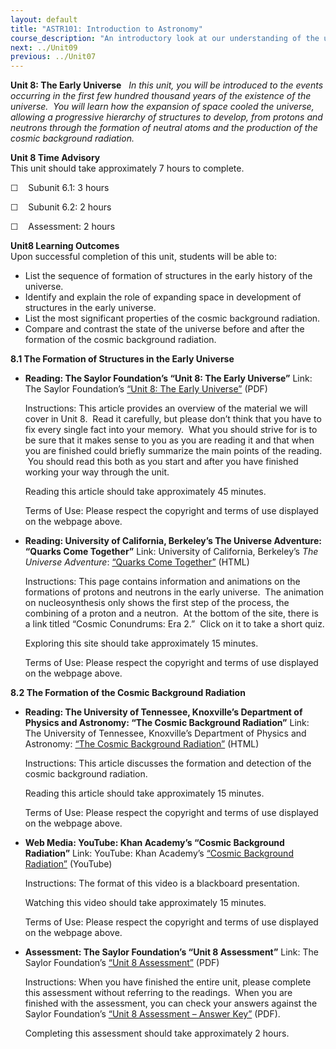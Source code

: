 ```yaml
---
layout: default
title: "ASTR101: Introduction to Astronomy"
course_description: "An introductory look at our understanding of the universe and how this understanding has changed from Ancient Greece through today."
next: ../Unit09
previous: ../Unit07
---
```

**Unit 8: The Early Universe** <span id="8"></span> 
*In this unit, you will be introduced to the events occurring in the
first few hundred thousand years of the existence of the universe.  You
will learn how the expansion of space cooled the universe, allowing a
progressive hierarchy of structures to develop, from protons and
neutrons through the formation of neutral atoms and the production of
the cosmic background radiation.*

**Unit 8 Time Advisory**  
This unit should take approximately 7 hours to complete.  
  
 ☐    Subunit 6.1: 3 hours  
  
 ☐    Subunit 6.2: 2 hours  
  
 ☐    Assessment: 2 hours

**Unit8 Learning Outcomes**  
Upon successful completion of this unit, students will be able to:
-   List the sequence of formation of structures in the early history of
    the universe.
-   Identify and explain the role of expanding space in development of
    structures in the early universe.
-   List the most significant properties of the cosmic background
    radiation.
-   Compare and contrast the state of the universe before and after the
    formation of the cosmic background radiation.

**8.1 The Formation of Structures in the Early Universe** <span
id="8.1"></span> 
-   **Reading: The Saylor Foundation’s “Unit 8: The Early Universe”**
    Link: The Saylor Foundation’s [“Unit 8: The Early
    Universe”](https://resources.saylor.org/archived/wp-content/uploads/2012/10/ASTR101-Unit-8-Reading.pdf)
    (PDF)  
      
     Instructions: This article provides an overview of the material we
    will cover in Unit 8.  Read it carefully, but please don’t think
    that you have to fix every single fact into your memory.  What you
    should strive for is to be sure that it makes sense to you as you
    are reading it and that when you are finished could briefly
    summarize the main points of the reading.  You should read this both
    as you start and after you have finished working your way through
    the unit.  
      
     Reading this article should take approximately 45 minutes.  
      
     Terms of Use: Please respect the copyright and terms of use
    displayed on the webpage above.

-   **Reading: University of California, Berkeley’s The Universe
    Adventure: “Quarks Come Together”**
    Link: University of California, Berkeley’s *The Universe Adventure*:
    [“Quarks Come
    Together”](http://universeadventure.org/eras/era2-synthesis.htm)
    (HTML)  
      
     Instructions: This page contains information and animations on the
    formations of protons and neutrons in the early universe.  The
    animation on nucleosynthesis only shows the first step of the
    process, the combining of a proton and a neutron.  At the bottom of
    the site, there is a link titled “Cosmic Conundrums: Era 2.”  Click
    on it to take a short quiz.  
      
     Exploring this site should take approximately 15 minutes.  
      
     Terms of Use: Please respect the copyright and terms of use
    displayed on the webpage above.

**8.2 The Formation of the Cosmic Background Radiation** <span
id="8.2"></span> 
-   **Reading: The University of Tennessee, Knoxville’s Department of
    Physics and Astronomy: “The Cosmic Background Radiation”**
    Link: The University of Tennessee, Knoxville’s Department of Physics
    and Astronomy: [“The Cosmic Background
    Radiation”](http://csep10.phys.utk.edu/astr162/lect/cosmology/cbr.html)
    (HTML)  
      
     Instructions: This article discusses the formation and detection of
    the cosmic background radiation.  
      
     Reading this article should take approximately 15 minutes.  
      
     Terms of Use: Please respect the copyright and terms of use
    displayed on the webpage above.

-   **Web Media: YouTube: Khan Academy’s “Cosmic Background Radiation”**
    Link: YouTube: Khan Academy’s [“Cosmic Background
    Radiation”](http://www.youtube.com/watch?v=sxbPwl_KRuA) (YouTube)  
      
     Instructions: The format of this video is a blackboard
    presentation.  
      
     Watching this video should take approximately 15 minutes.  
      
     Terms of Use: Please respect the copyright and terms of use
    displayed on the webpage above.

-   **Assessment: The Saylor Foundation’s “Unit 8 Assessment”**
    Link: The Saylor Foundation’s [“Unit 8
    Assessment”](https://resources.saylor.org/archived/wp-content/uploads/2012/10/ASTR101-Unit-8-Assessment.FINAL_.pdf) (PDF)  
      
     Instructions: When you have finished the entire unit, please
    complete this assessment without referring to the readings.  When
    you are finished with the assessment, you can check your answers
    against the Saylor Foundation’s [“Unit 8 Assessment – Answer
    Key”](https://resources.saylor.org/archived/wp-content/uploads/2012/10/ASTR101-Unit-8-Answer-Key.FINAL_.pdf) (PDF).  
      
     Completing this assessment should take approximately 2 hours.


